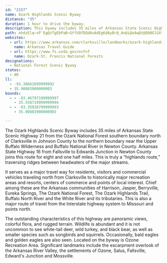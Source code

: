 ```yaml
---
id: "2157"
name: Ozark Highlands Scenic Byway
distance: "35"
duration: 1 hour to drive the byway.
description: This byway includes 35 miles of Arkansas State Scenic Highway 21 from the southern border of the Ozark National Forest, near Clarksville, to the northern border, near the Upper Buffalo Wilderness and Buffalo National River.
path: ehdzElq~xP`Eg@zTgEbPaB~GYfUQfDQdAsAdEgKdAyBr@_An@i@xAw@t@QbBGlGXt@A|@UbP}JrAc@`AB\Jx@f@~A~AbAr@rBr@~ADpHY~Am@bByAnDsFpCmDhB_Ax@QtK?pPNpG`@lBX~@j@XXTl@Rz@hCpOh@zBXj@t@~@|Ah@rAHxA_@hQuKbBoAhCiCvHsJhCeBnEoB|@w@d@s@XeAVwGJcA~@eBt@a@p@QtES|@S|@e@n@q@~@oB~CgMpBcNdAwEjIwW~@yBXg@jAsAzAu@|HwBrAEt@Vl@d@zCtDdGfDh@|@d@xAv@tAtF~ErBrCvAfDt@jCb@nCXjEhAhKjA`Ir@xC|AdC~AlAx@R|BXvGPxAh@b@b@d@`ATv@x@zIx@zCtK~OzAfD|A`G|@~Ad@f@dA^lOv@nCz@~AxAxHrKt@`Bt@zBd@xBh@pDlCr_@b@fDj@fBrApCzI|Oh@hBd@nIb@lBdDnGbB~DfCrJhAlCrA~A~@x@lJlFrPfEbDfB~BdCdFtGbAx@xErAt@j@bAlAlBzDx@bArExCr@t@p@pAl@`BlAzJd@jBz@~AvG`K`AfC~@tDbB~Ht@rE|B~[j@tClA|Cx@rAlBtBxPdMnCzBjIdJbGlDhDhApBbAh@f@pA`B|@~CRvBBtAM`BoAlF]vBCtFLvRIvCUzA}BpG[rAWtDVdDVlAv@rB`@r@h@x@x@v@nCfBvArAlB`C`G~InBlBfD`CbFvBrB^~O~AtCf@dEdBdAr@`ErDZPl@HdA?lEYxOrC~@d@bAx@bKnMvArBn@Vr@DbBCrF_@vDPrCp@~Ar@lAx@nCdCtAr@zBRz@KdA_@j@a@n@}@bEuIj@aBXsABsCsAsGUkCDaDNgAr@qBn@kAtDaFd@mAt@eF`@gAh@u@|@q@`I_ErByAnCaCxFaGlAmBd@qAbBgJ\_An@s@v@[hG_@xA_@vCcAhAGhAD~@Tz@h@f@^bDzDzArArAv@vC`AnC\pBFbCa@dC_BlAoAbDgDnCuDxA_DzAoEzCoLXw@x@kAlAgA|Cs@lKk@nBWjCoAz@eAl@kAx@iCTqBCyFHoBb@gCd@}AfFiL^qBN_DRiFEy@S_Be@mAcD{Fm@_COyBBsBTsAjA_DvAyAlCyAdOuG|@i@jAaAbB_CbA_Cn@{BZuCHyB?iB_@cDy@gDiAyBoA_BsAkAyCoBc@c@}@_Bk@iCE_CNwAh@eBh@aAxR_Ur@qAxFoOl@s@p@WrABXLfEfF|ElDzK`L|ArAz@`@lDj@~AJ|@MnBe@nBy@vGwDv@U~AKb@D~@ZnApAj@jBl@lEZz@\p@lAjAhB`@pKxAtCj@t]|JnH~BbGv@~DRxK?n@F|Cp@tMfEnBtAbB|Br@fBX`AhBpKn@bBh@|@rAnAt@\|BZzOU~B_@|Ae@pEgCdAe@bAWlCP~Ap@x@dARb@xAvHt@fBb@f@tDbCr@n@p@bBJnCOfBWbAk@`AsB~BYj@Sx@ErAv@`C~@r@~@^vEx@x@Xh@p@^`ADdA_@xDHt@Tv@t@xA`X`OhBfAxApAxQtPl@`ApBrEhAlDl@`AxAdBfBjAxEzArAfAd@v@n@jBtChPp@~B|AbCnC~Cl@jAvJjWn@x@lAd@jAAfAc@dAsArBgF|AaBvKyIbB{@bA]rBQrB?b_@j@dGDxCEfEe@vYaEjCe@tAa@tBkArBeCzFwLt@eAlA_AxBq@rCg@dBaAlBsC|BmFdAyAxBWdQHdY`@lXRhQkBlAu@vIsHnFqBfAgAZmADm@AyBImBBmD~@mJTyANa@lAeBxA{FrAeDnD{ElAq@pDaAdAiAn@cCXqCTa@h@e@j@Q~YoFhAOnAj@jIzK`@r@pEfSz@xBbAzAn@|@fAt@nBXr@BtJrA`KRnA`@vN`JfSdJlBr@nBRbBMjIeCjCY~Kd@nOs@`K^lD_@vB]jAa@hAKpE~@vK?dAKdOmDlAy@h@_ANu@?qAOgASk@q@s@sCyAgF]_AOqDwAyAGcDFs@GeBeBsAeAoAa@wC_@sBk@c@e@EQD}@f@k@t@Q~BMfAc@bCAxE^v@?rIgAxCkA~JsAhBk@vCsAdA{@fCwCjAu@nA]pEa@hBw@hBqArAa@`GEf[b@fHl@zLTfGg@fC?hBPjPbE`Cb@
websites:
  - url: https://www.arkansas.com/clarksville/landmarks/ozark-highlands-scenic-byway
    name: Arkansas Travel Guide
  - url: https://www.fs.usda.gov/osfnf
    name: Ozark-St. Francis National Forests
designations:
  - National Forest Scenic Byway
states:
  - AR
ll:
  - -93.38662699999992
  - 35.90803900000003
bounds:
  - - -93.46797199999997
    - 35.558719999999994
  - - -93.35926799999993
    - 35.90803900000003

---
```


The Ozark Highlands Scenic Byway includes 35 miles of Arkansas State Scenic Highway 21 from the Ozark National Forest southern boundary north of Clarksville in Johnson County to the northern boundary near the Upper Buffalo Wilderness and Buffalo National River in Newton County. Arkansas State Highway 16 from Fallsville to Edwards Junction in Newton County joins this route for eight and one half miles. This is truly a &#8220;highlands route,&#8221; traversing ridges between headwaters of the major streams.

It serves as a major travel way for residents, visitors and commercial vehicles traveling north from Clarksville to historically major recreation areas and resorts, centers of commerce and points of local interest. Chief among these are the Arkansas communities of Harrison, Jasper, Berryville, Eureka Springs, The Ozark National Forest, The Ozark Highlands Trail, Buffalo North River and the White River and its tributaries. This is also a major route of travel from the Interstate highway system to Missouri and points north.

The outstanding characteristics of this highway are panoramic views, colorful flora, and rugged terrain. Wildlife is abundant and it is not uncommon to see white-tail deer, wild turkey, and black bear, as well as smaller species such as songbirds and squirrels. Occasionally, bald eagles and golden eagles are also seen. Located on the byway is Ozone Recreation Area. Significant landmarks include the escarpment overlook of the Arkansas River Valley, the settlements of Ozone, Salus, Fallsville, Edward's Junction and Mossville.
